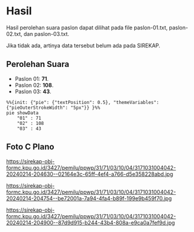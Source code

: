 # Hasil

Hasil perolehan suara paslon dapat dilihat pada file paslon-01.txt, paslon-02.txt, dan paslon-03.txt.

Jika tidak ada, artinya data tersebut belum ada pada SIREKAP.

## Perolehan Suara

 * Paslon 01: **71**.
 * Paslon 02: **108**.
 * Paslon 03: **43**.

```mermaid
%%{init: {"pie": {"textPosition": 0.5}, "themeVariables": {"pieOuterStrokeWidth": "5px"}} }%%
pie showData
    "01" : 71
    "02" : 108
    "03" : 43
```
## Foto C Plano

https://sirekap-obj-formc.kpu.go.id/3427/pemilu/ppwp/31/71/03/10/04/3171031004042-20240214-204630--02164e3c-65ff-4ef4-a766-d5e358228abd.jpg

https://sirekap-obj-formc.kpu.go.id/3427/pemilu/ppwp/31/71/03/10/04/3171031004042-20240214-204754--be72001a-7a94-4fa4-b89f-199e9b459f70.jpg

https://sirekap-obj-formc.kpu.go.id/3427/pemilu/ppwp/31/71/03/10/04/3171031004042-20240214-204900--87d9d915-b244-43b4-808a-e9ca0a7fef9d.jpg
